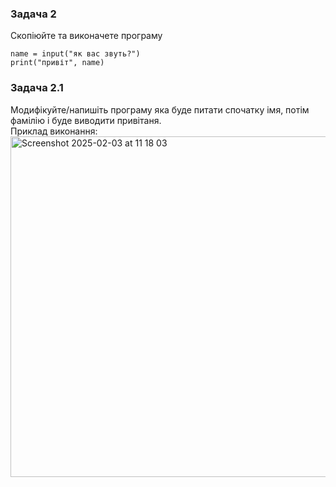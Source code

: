 ### Задача 2
Скопіюйте та виконачете програму  
   
    name = input("як вас звуть?")
    print("привіт", name)
   
### Задача 2.1
Модифікуйте/напишіть програму яка буде питати спочатку імя, потім фамілію і буде виводити привітаня.  
Приклад виконання:
<img width="545" alt="Screenshot 2025-02-03 at 11 18 03" src="https://github.com/user-attachments/assets/fc0b3781-7fd0-47c5-b918-11b2871cc2ec" />
